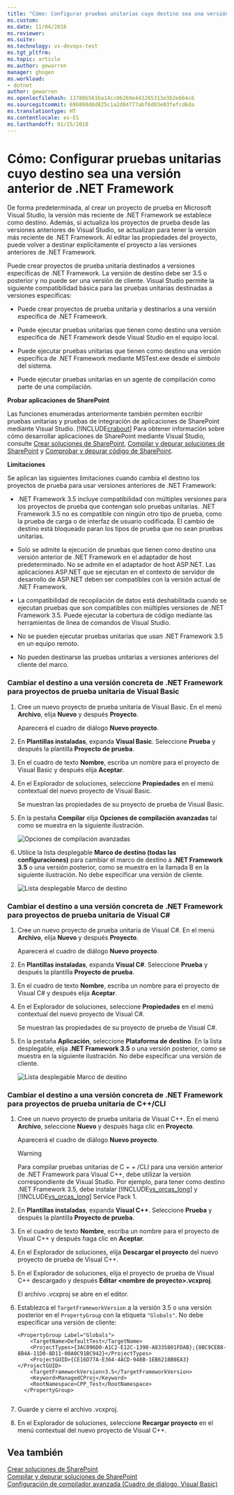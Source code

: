 ```yaml
---
title: "Cómo: Configurar pruebas unitarias cuyo destino sea una versión anterior de .NET Framework | Microsoft Docs"
ms.custom: 
ms.date: 11/04/2016
ms.reviewer: 
ms.suite: 
ms.technology: vs-devops-test
ms.tgt_pltfrm: 
ms.topic: article
ms.author: gewarren
manager: ghogen
ms.workload:
- dotnet
author: gewarren
ms.openlocfilehash: 13780b561ba14cc06269e443265313e3b2e664c6
ms.sourcegitcommit: 69b898d8d825c1a2d04777abf6d03e03fefcd6da
ms.translationtype: HT
ms.contentlocale: es-ES
ms.lasthandoff: 01/25/2018
---
```

# <a name="how-to-configure-unit-tests-to-target-an-earlier-version-of-the-net-framework"></a>Cómo: Configurar pruebas unitarias cuyo destino sea una versión anterior de .NET Framework
De forma predeterminada, al crear un proyecto de prueba en Microsoft Visual Studio, la versión más reciente de .NET Framework se establece como destino. Además, si actualiza los proyectos de prueba desde las versiones anteriores de Visual Studio, se actualizan para tener la versión más reciente de .NET Framework. Al editar las propiedades del proyecto, puede volver a destinar explícitamente el proyecto a las versiones anteriores de .NET Framework.  
  
 Puede crear proyectos de prueba unitaria destinados a versiones específicas de .NET Framework. La versión de destino debe ser 3.5 o posterior y no puede ser una versión de cliente. Visual Studio permite la siguiente compatibilidad básica para las pruebas unitarias destinadas a versiones específicas:  
  
-   Puede crear proyectos de prueba unitaria y destinarlos a una versión específica de .NET Framework.  
  
-   Puede ejecutar pruebas unitarias que tienen como destino una versión específica de .NET Framework desde Visual Studio en el equipo local.  
  
-   Puede ejecutar pruebas unitarias que tienen como destino una versión específica de .NET Framework mediante MSTest.exe desde el símbolo del sistema.  
  
-   Puede ejecutar pruebas unitarias en un agente de compilación como parte de una compilación.  
  
 **Probar aplicaciones de SharePoint**  
  
 Las funciones enumeradas anteriormente también permiten escribir pruebas unitarias y pruebas de integración de aplicaciones de SharePoint mediante Visual Studio. [!INCLUDE[crabout](../test/includes/crabout_md.md)] Para obtener información sobre cómo desarrollar aplicaciones de SharePoint mediante Visual Studio, consulte [Crear soluciones de SharePoint](/office-dev/office-dev/create-sharepoint-solutions), [Compilar y depurar soluciones de SharePoint](/office-dev/office-dev/building-and-debugging-sharepoint-solutions) y [Comprobar y depurar código de SharePoint](/office-dev/office-dev/verifying-and-debugging-sharepoint-code).  
  
 **Limitaciones**  
  
 Se aplican las siguientes limitaciones cuando cambia el destino los proyectos de prueba para usar versiones anteriores de .NET Framework:  
  
-   .NET Framework 3.5 incluye compatibilidad con múltiples versiones para los proyectos de prueba que contengan solo pruebas unitarias. .NET Framework 3.5 no es compatible con ningún otro tipo de prueba, como la prueba de carga o de interfaz de usuario codificada. El cambio de destino está bloqueado paran los tipos de prueba que no sean pruebas unitarias.  
  
-   Solo se admite la ejecución de pruebas que tienen como destino una versión anterior de .NET Framework en el adaptador de host predeterminado. No se admite en el adaptador de host ASP.NET. Las aplicaciones ASP.NET que se ejecutan en el contexto de servidor de desarrollo de ASP.NET deben ser compatibles con la versión actual de .NET Framework.  
  
-   La compatibilidad de recopilación de datos está deshabilitada cuando se ejecutan pruebas que son compatibles con múltiples versiones de .NET Framework 3.5. Puede ejecutar la cobertura de código mediante las herramientas de línea de comandos de Visual Studio.  
  
-   No se pueden ejecutar pruebas unitarias que usan .NET Framework 3.5 en un equipo remoto.  
  
-   No pueden destinarse las pruebas unitarias a versiones anteriores del cliente del marco.  
  
### <a name="re-targeting-to-a-specific-version-of-the-net-framework-for-visual-basic-unit-test-projects"></a>Cambiar el destino a una versión concreta de .NET Framework para proyectos de prueba unitaria de Visual Basic  
  
1.  Cree un nuevo proyecto de prueba unitaria de Visual Basic. En el menú **Archivo**, elija **Nuevo** y después **Proyecto**.  
  
     Aparecerá el cuadro de diálogo **Nuevo proyecto**.  
  
2.  En **Plantillas instaladas**, expanda **Visual Basic**. Seleccione **Prueba** y después la plantilla **Proyecto de prueba**.  
  
3.  En el cuadro de texto **Nombre**, escriba un nombre para el proyecto de Visual Basic y después elija **Aceptar**.  
  
4.  En el Explorador de soluciones, seleccione **Propiedades** en el menú contextual del nuevo proyecto de Visual Basic.  
  
     Se muestran las propiedades de su proyecto de prueba de Visual Basic.  
  
5.  En la pestaña **Compilar** elija **Opciones de compilación avanzadas** tal como se muestra en la siguiente ilustración.
  
     ![Opciones de compilación avanzadas](../test/media/howtoconfigureunittest35frameworka.png "HowToConfigureUnitTest35FrameworkA")  
  
6.  Utilice la lista desplegable **Marco de destino (todas las configuraciones)** para cambiar el marco de destino a **.NET Framework 3.5** o una versión posterior, como se muestra en la llamada B en la siguiente ilustración. No debe especificar una versión de cliente.  
  
     ![Lista desplegable Marco de destino](../test/media/howtoconfigureunitest35frameworkstepb.png "HowToConfigureUniTest35FrameworkStepB")  
  
### <a name="re-targeting-to-a-specific-version-of-the-net-framework-for-visual-c-unit-test-projects"></a>Cambiar el destino a una versión concreta de .NET Framework para proyectos de prueba unitaria de Visual C#  
  
1.  Cree un nuevo proyecto de prueba unitaria de Visual C#. En el menú **Archivo**, elija **Nuevo** y después **Proyecto**.  
  
     Aparecerá el cuadro de diálogo **Nuevo proyecto**.  
  
2.  En **Plantillas instaladas**, expanda **Visual C#**. Seleccione **Prueba** y después la plantilla **Proyecto de prueba**.  
  
3.  En el cuadro de texto **Nombre**, escriba un nombre para el proyecto de Visual C# y después elija **Aceptar**.  
  
4.  En el Explorador de soluciones, seleccione **Propiedades** en el menú contextual del nuevo proyecto de Visual C#.  
  
     Se muestran las propiedades de su proyecto de prueba de Visual C#.  
  
5.  En la pestaña **Aplicación**, seleccione **Plataforma de destino**. En la lista desplegable, elija **.NET Framework 3.5** o una versión posterior, como se muestra en la siguiente ilustración. No debe especificar una versión de cliente.
  
     ![Lista desplegable Marco de destino](../test/media/howtoconfigureunittest35frameworkcsharp.png "HowToConfigureUnitTest35FrameworkCSharp")  
  
### <a name="re-targeting-to-a-specific-version-of-the-net-framework-for-ccli-unit-test-projects"></a>Cambiar el destino a una versión concreta de .NET Framework para proyectos de prueba unitaria de C++/CLI  
  
1.  Cree un nuevo proyecto de prueba unitaria de Visual C++. En el menú **Archivo**, seleccione **Nuevo** y después haga clic en **Proyecto**.  
  
     Aparecerá el cuadro de diálogo **Nuevo proyecto**.  
  
    > [!WARNING]
    >  Para compilar pruebas unitarias de C + + /CLI para una versión anterior de .NET Framework para Visual C++, debe utilizar la versión correspondiente de Visual Studio. Por ejemplo, para tener como destino .NET Framework 3.5, debe instalar [!INCLUDE[vs_orcas_long](../debugger/includes/vs_orcas_long_md.md)] y [!INCLUDE[vs_orcas_long](../debugger/includes/vs_orcas_long_md.md)] Service Pack 1.  
  
2.  En **Plantillas instaladas**, expanda **Visual C++**. Seleccione **Prueba** y después la plantilla **Proyecto de prueba**.  
  
3.  En el cuadro de texto **Nombre**, escriba un nombre para el proyecto de Visual C++ y después haga clic en **Aceptar**.  
  
4.  En el Explorador de soluciones, elija **Descargar el proyecto** del nuevo proyecto de prueba de Visual C++.  
  
5.  En el Explorador de soluciones, elija el proyecto de prueba de Visual C++ descargado y después **Editar \<nombre de proyecto>.vcxproj**.  
  
     El archivo .vcxproj se abre en el editor.  
  
6.  Establezca el `TargetFrameworkVersion` a la versión 3.5 o una versión posterior en el `PropertyGroup` con la etiqueta `"Globals"`. No debe especificar una versión de cliente:  
  
    ```  
    <PropertyGroup Label="Globals">  
        <TargetName>DefaultTest</TargetName>  
        <ProjectTypes>{3AC096D0-A1C2-E12C-1390-A8335801FDAB};{8BC9CEB8-8B4A-11D0-8D11-00A0C91BC942}</ProjectTypes>  
        <ProjectGUID>{CE16D77A-E364-4ACD-948B-1EB6218B0EA3}</ProjectGUID>  
        <TargetFrameworkVersion>3.5</TargetFrameworkVersion>  
        <Keyword>ManagedCProj</Keyword>  
        <RootNamespace>CPP_Test</RootNamespace>  
      </PropertyGroup>  
  
    ```  
  
7.  Guarde y cierre el archivo .vcxproj.  
  
8.  En el Explorador de soluciones, seleccione **Recargar proyecto** en el menú contextual del nuevo proyecto de Visual C++.  
  
## <a name="see-also"></a>Vea también

[Crear soluciones de SharePoint](/office-dev/office-dev/create-sharepoint-solutions)  
[Compilar y depurar soluciones de SharePoint](/office-dev/office-dev/building-and-debugging-sharepoint-solutions)  
[Configuración de compilador avanzada (Cuadro de diálogo, Visual Basic)](../ide/reference/advanced-compiler-settings-dialog-box-visual-basic.md)
